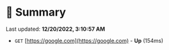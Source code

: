 # 📖 Summary
Last updated: **12/20/2022, 3:10:57 AM**

- `GET` [https://google.com](https://google.com) - **Up** (154ms)
